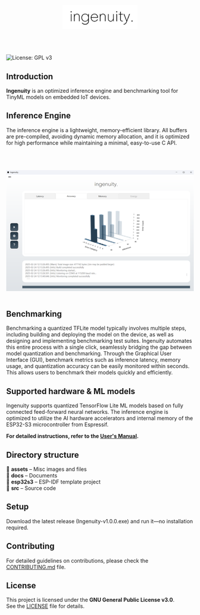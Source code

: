 
<div align="center">
  <img src="./assets/logo_ingenuity.png" alt="ingenuity." width="200"/>
</div>
<br>
<br>
<br>

![License: GPL v3](https://img.shields.io/badge/License-GPLv3-blue.svg)  

## Introduction
<b>Ingenuity</b> is an optimized inference engine and benchmarking tool for TinyML models on embedded IoT devices.

## Inference Engine
The inference engine is a lightweight, memory-efficient library. All buffers are pre-compiled, avoiding dynamic memory allocation, and it is optimized for high performance while maintaining a minimal, easy-to-use C API.

<br>
<br>
<br>
<div align="center">
  <img src="./assets/screenshot_1.png" alt="software_screenshot" width="800"/>
</div>
<br>

## Benchmarking
Benchmarking a quantized TFLite model typically involves multiple steps, including building and deploying the model on the device, as well as designing and implementing benchmarking test suites. Ingenuity automates this entire process with a single click, seamlessly bridging the gap between model quantization and benchmarking. Through the Graphical User Interface (GUI), benchmark metrics such as inference latency, memory usage, and quantization accuracy can be easily monitored within seconds. This allows users to benchmark their models quickly and efficiently.

## Supported hardware & ML models
Ingenuity supports quantized TensorFlow Lite ML models based on fully connected feed-forward neural networks. The inference engine is optimized to utilize the AI hardware accelerators and internal memory of the ESP32-S3 microcontroller from Espressif.

<b>For detailed instructions, refer to the [User's Manual](docs/user_manual.pdf). </b>

## Directory structure
📂 <b>assets</b> – Misc images and files <br>
📂 <b>docs</b> – Documents <br>
📂 <b>esp32s3</b> – ESP-IDF template project <br>
📂 <b>src</b> – Source code <br>

## Setup
Download the latest release (Ingenuity-v1.0.0.exe) and run it—no installation required.

## Contributing
For detailed guidelines on contributions, please check the [CONTRIBUTING.md](CONTRIBUTING.md) file.

## License  
This project is licensed under the **GNU General Public License v3.0**.  
See the [LICENSE](LICENSE) file for details.  

